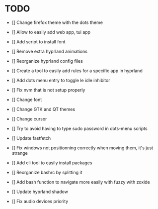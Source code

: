 # TODO

- [] Change firefox theme with the dots theme
- [] Allow to easily add web app, tui app
- [] Add script to install font

- [] Remove extra hyprland animations

- [] Reorganize hyprland config files
- [] Create a tool to easily add rules for a specific app in hyprland

- [] Add dots menu entry to toggle le idle inhibitor
- [] Fix nvm that is not setup properly

- [] Change font
- [] Change GTK and QT themes
- [] Change cursor

- [] Try to avoid having to type sudo password in dots-menu scripts
- [] Update fastfetch

- [] Fix windows not positionning correctly when moving them, it's just strange

- [] Add cli tool to easily install packages

- [] Reorganize bashrc by splitting it
- [] Add bash function to navigate more easily with fuzzy with zoxide

- [] Update hyprland shadow

- [] Fix audio devices priority
